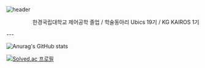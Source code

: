 <!--
**cldkfanl/cldkfanl** is a ✨ _special_ ✨ repository because its `README.md` (this file) appears on your GitHub profile.

Here are some ideas to get you started:

- 🔭 I’m currently working on ...
- 🌱 I’m currently learning ...
- 👯 I’m looking to collaborate on ...
- 🤔 I’m looking for help with ...
- 💬 Ask me about ...
- 📫 How to reach me: ...
- 😄 Pronouns: ...
- ⚡ Fun fact: ...
-->


![header](https://capsule-render.vercel.app/api?type=cylinder&color=000000&height=100&section=header&text=cldkfanl&fontColor=ffffff&fontSize=50&animation=fadeIn&fontAlignY=55)

<div align="right">
  
한경국립대학교 제어공학 졸업 / 학술동아리 Ubics 19기 / KG KAIROS 1기

</div>
---

![Anurag's GitHub stats](https://github-readme-stats.vercel.app/api?username=cldkfanl&show_icons=true&theme=radical)

[![Solved.ac
프로필](http://mazassumnida.wtf/api/v2/generate_badge?boj=cju1998)](https://solved.ac/cju1998)
